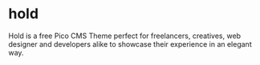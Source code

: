 # hold
Hold is a free Pico CMS Theme perfect for freelancers, creatives, web designer and developers alike to showcase their experience in an elegant way.
